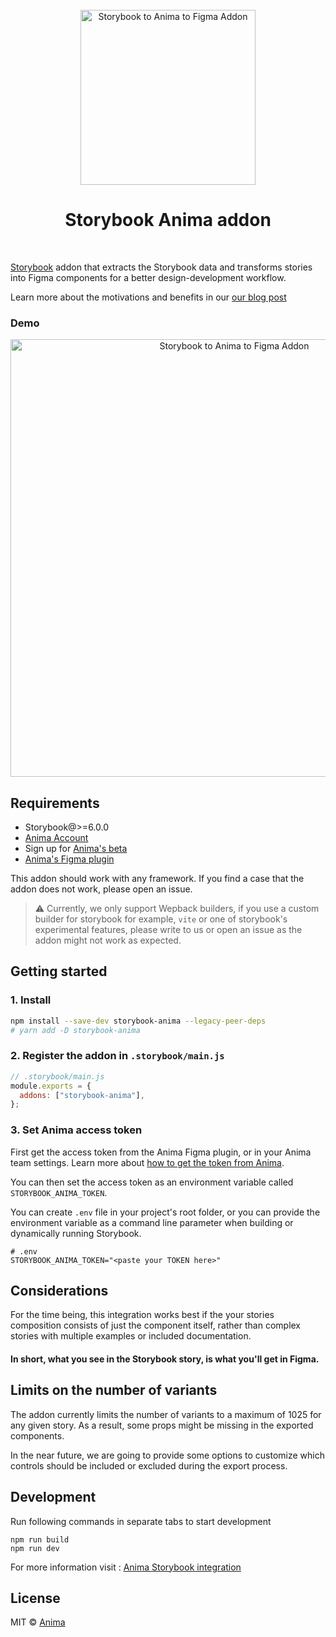 <div align="center">
  <br/>
  <img src="https://user-images.githubusercontent.com/1323193/153215858-dc6b4ac3-411a-4cf0-8e56-b4460ee339d7.svg" width="280" alt="Storybook to Anima to Figma Addon"/>
  <br/>
  
  <h1>Storybook Anima addon</h1>

  <br/>
</div>

[Storybook](https://github.com/storybooks/storybook) addon that extracts the Storybook data and transforms stories into Figma components for a better design-development workflow.

Learn more about the motivations and benefits in our [our blog post](https://blog.animaapp.com/design-with-your-live-code-components-7f61e99b9bf0)

### Demo

  <div align="center">
  <img src="https://user-images.githubusercontent.com/1323193/155579455-2b9919de-41e7-4e6d-b067-12993833a172.gif" width="700px" alt="Storybook to Anima to Figma Addon"/>
  </div>

## Requirements

- Storybook@>=6.0.0
- [Anima Account](https://www.animaapp.com/figma)
- Sign up for [Anima's beta](https://form.typeform.com/to/eNOueDoh)
- [Anima's Figma plugin](https://www.figma.com/community/plugin/857346721138427857/Export-to-React%2C-HTML-%26-Vue-code-with-Anima)

This addon should work with any framework. If you find a case that the addon does not work, please open an issue.

> :warning:  Currently, we only support Wepback builders, if you use a custom builder for storybook for example, `vite` or one of storybook's experimental features, please write to us or open an issue as the addon might not work as expected. 

## Getting started

### 1. Install

```sh
npm install --save-dev storybook-anima --legacy-peer-deps
# yarn add -D storybook-anima
```

### 2. Register the addon in `.storybook/main.js`

```js
// .storybook/main.js
module.exports = {
  addons: ["storybook-anima"],
};
```

### 3. Set Anima access token

First get the access token from the Anima Figma plugin, or in your Anima team settings. Learn more about [how to get the token from Anima](https://www.loom.com/share/9f93c49c33824773afdb0fc4658c69e0?utm_source=github).

You can then set the access token as an environment variable called `STORYBOOK_ANIMA_TOKEN`.

You can create `.env` file in your project's root folder, or you can provide the environment variable as a command line parameter when building or dynamically running Storybook.

```shell
# .env
STORYBOOK_ANIMA_TOKEN="<paste your TOKEN here>"
```

## Considerations

For the time being, this integration works best if the your stories composition consists of just the component itself, rather than complex stories with multiple examples or included documentation.

#### In short, what you see in the Storybook story, is what you'll get in Figma.

## Limits on the number of variants

The addon currently limits the number of variants to a maximum of 1025 for any given story.
As a result, some props might be missing in the exported
components.

In the near future, we are going to provide some options to
customize which controls should be included or excluded during
the export process.

## Development

Run following commands in separate tabs to start development

```shell
npm run build
npm run dev
```

For more information visit : [Anima Storybook integration](https://blog.animaapp.com/design-with-your-live-code-components-7f61e99b9bf0)

## License

MIT © [Anima](https://www.animaapp.com)
